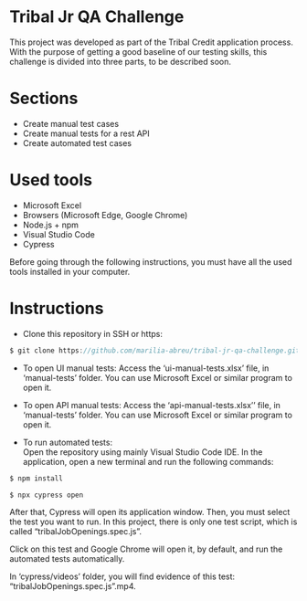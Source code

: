 # Tribal Jr QA Challenge
This project was developed as part of the Tribal Credit application process. With the purpose of getting a good baseline of our testing skills, this challenge is divided into three parts, to be described soon.

# Sections 

- Create manual test cases
- Create manual tests for a rest API
- Create automated test cases

# Used tools

- Microsoft Excel
- Browsers (Microsoft Edge, Google Chrome)
- Node.js + npm
- Visual Studio Code
- Cypress

Before going through the following instructions, you must have all the used tools installed in your computer. 

# Instructions

- Clone this repository in SSH or https:

``` js
$ git clone https://github.com/marilia-abreu/tribal-jr-qa-challenge.git
```

- To open UI manual tests:
Access the ‘ui-manual-tests.xlsx’ file, in ‘manual-tests’ folder. You can use Microsoft Excel or similar program to open it.

- To open API manual tests:
Access the ‘api-manual-tests.xlsx’’ file, in ‘manual-tests’ folder. You can use Microsoft Excel or similar program to open it.

- To run automated tests:	
Open the repository using mainly Visual Studio Code IDE.
In the application, open a new terminal and run the following commands:
``` js
$ npm install
```
``` js
$ npx cypress open
```

After that, Cypress will open its application window. Then, you must select the test you want to run. 
In this project, there is only one test script, which is called “tribalJobOpenings.spec.js”. 

Click on this test and Google Chrome will open it, by default, and run the automated tests automatically. 

In ‘cypress/videos’ folder, you will find evidence of this test: “tribalJobOpenings.spec.js”.mp4.
